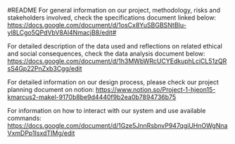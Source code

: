 #README
For general information on our project, methodology, risks and stakeholders involved, check the specifications document linked below:
https://docs.google.com/document/d/1osCx8YuSBGBSNtBIu-yl8LCgo5QPdVbV8Al4NmacjB8/edit#

For detailed description of the data used and reflections on related ethical and social consequences, check the data analysis document below:
https://docs.google.com/document/d/1h3MWbWRcUCYEdkuphLciCL51zQRsS4Gp22PnZxb3Cgg/edit

For detailed information on our design process, please check our project planning document on notion:
https://www.notion.so/Project-1-hjeon15-kmarcus2-makel-9170b8be9d4440f9b2ea0b7894736b75

For information on how to interact with our system and use available commands:
https://docs.google.com/document/d/1Gze5JnnRsbnvP947qgiUHnOWgNnaVxmDPp1IsxdTIMg/edit 

